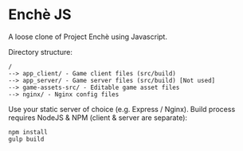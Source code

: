# Enchè JS
A loose clone of Project Enchè using Javascript.

Directory structure:
```
/
--> app_client/ - Game client files (src/build)
--> app_server/ - Game server files (src/build) [Not used]
--> game-assets-src/ - Editable game asset files
--> nginx/ - Nginx config files
```

Use your static server of choice (e.g. Express / Nginx).
Build process requires NodeJS & NPM (client & server are separate):
```
npm install
gulp build
```



